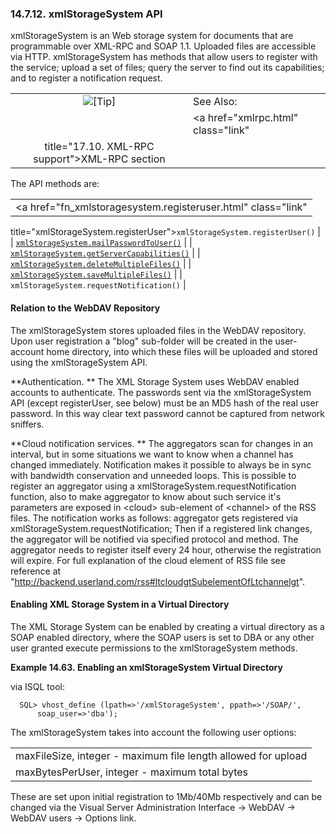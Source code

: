 <div>

<div>

<div>

<div>

### 14.7.12. xmlStorageSystem API

</div>

</div>

</div>

xmlStorageSystem is an Web storage system for documents that are
programmable over XML-RPC and SOAP 1.1. Uploaded files are accessible
via HTTP. xmlStorageSystem has methods that allow users to register with
the service; upload a set of files; query the server to find out its
capabilities; and to register a notification request.

<div>

|                            |                                                    |
|:--------------------------:|:---------------------------------------------------|
| ![\[Tip\]](images/tip.png) | See Also:                                          |
|                            | <a href="xmlrpc.html" class="link"                 
                              title="17.10. XML-RPC support">XML-RPC section</a>  |

</div>

The API methods are:

|                                                                       |
|-----------------------------------------------------------------------|
| <a href="fn_xmlstoragesystem.registeruser.html" class="link"          
 title="xmlStorageSystem.registerUser"><code                            
 class="function">xmlStorageSystem.registerUser()</code></a>            |
| <a href="fn_xmlstoragesystem.mailpasswordtouser.html" class="link"    
 title="xmlStorageSystem.mailPasswordToUser"><code                      
 class="function">xmlStorageSystem.mailPasswordToUser()</code></a>      |
| <a href="fn_xmlstoragesystem.getservercapabilities.html" class="link" 
 title="xmlStorageSystem.getServerCapabilities"><code                   
 class="function">xmlStorageSystem.getServerCapabilities()</code></a>   |
| <a href="fn_xmlstoragesystem.deletemultiplefiles.html" class="link"   
 title="xmlStorageSystem.deleteMultipleFiles"><code                     
 class="function">xmlStorageSystem.deleteMultipleFiles()</code></a>     |
| <a href="fn_xmlstoragesystem.savemultiplefiles.html" class="link"     
 title="xmlStorageSystem.saveMultipleFiles"><code                       
 class="function">xmlStorageSystem.saveMultipleFiles()</code></a>       |
| `xmlStorageSystem.requestNotification()`                              |

<div>

<div>

<div>

<div>

#### Relation to the WebDAV Repository

</div>

</div>

</div>

The xmlStorageSystem stores uploaded files in the WebDAV repository.
Upon user registration a "blog" sub-folder will be created in the
user-account home directory, into which these files will be uploaded and
stored using the xmlStorageSystem API.

**Authentication. ** The XML Storage System uses WebDAV enabled accounts
to authenticate. The passwords sent via the xmlStorageSystem API (except
registerUser, see below) must be an MD5 hash of the real user password.
In this way clear text password cannot be captured from network
sniffers.

**Cloud notification services. ** The aggregators scan for changes in an
interval, but in some situations we want to know when a channel has
changed immediately. Notification makes it possible to always be in sync
with bandwidth conservation and unneeded loops. This is possible to
register an aggregator using a xmlStorageSystem.requestNotification
function, also to make aggregator to know about such service it's
parameters are exposed in \<cloud\> sub-element of \<channel\> of the
RSS files. The notification works as follows: aggregator gets registered
via xmlStorageSystem.requestNotification; Then if a registered link
changes, the aggregator will be notified via specified protocol and
method. The aggregator needs to register itself every 24 hour, otherwise
the registration will expire. For full explanation of the cloud element
of RSS file see reference at
"http://backend.userland.com/rss#ltcloudgtSubelementOfLtchannelgt".

</div>

<div>

<div>

<div>

<div>

#### Enabling XML Storage System in a Virtual Directory

</div>

</div>

</div>

The XML Storage System can be enabled by creating a virtual directory as
a SOAP enabled directory, where the SOAP users is set to DBA or any
other user granted execute permissions to the xmlStorageSystem methods.

<div>

**Example 14.63. Enabling an xmlStorageSystem Virtual Directory**

<div>

via ISQL tool:

``` programlisting
  SQL> vhost_define (lpath=>'/xmlStorageSystem', ppath=>'/SOAP/',
      soap_user=>'dba');
```

</div>

</div>

  

The xmlStorageSystem takes into account the following user options:

|                                                               |
|---------------------------------------------------------------|
| maxFileSize, integer - maximum file length allowed for upload |
| maxBytesPerUser, integer - maximum total bytes                |

These are set upon initial registration to 1Mb/40Mb respectively and can
be changed via the Visual Server Administration Interface -\> WebDAV -\>
WebDAV users -\> Options link.

</div>

</div>
